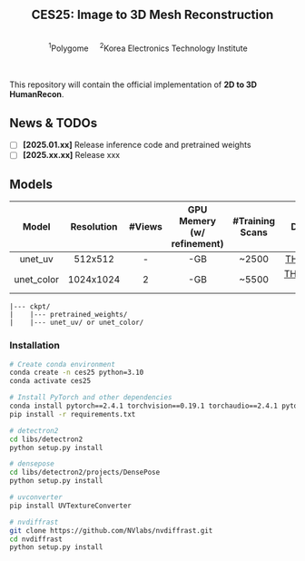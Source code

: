 <p align="center">

  <h2 align="center">CES25: Image to 3D Mesh Reconstruction </h2>
  <p align="center">
    <br>
    <sup>1</sup>Polygome &nbsp;&nbsp;&nbsp; <sup>2</sup>Korea Electronics Technology Institute   &nbsp;&nbsp;&nbsp;
    <br>
    </br>
  </p>
    </p>

<div align="left">
  <br>
  This repository will contain the official implementation of <strong>2D to 3D HumanRecon</strong>.
</div>


## News & TODOs
- [ ] **[2025.01.xx]** Release inference code and pretrained weights
- [ ] **[2025.xx.xx]** Release xxx

## Models

|Model        | Resolution|#Views    |GPU Memery<br>(w/ refinement)|#Training Scans|Datasets|
|:-----------:|:---------:|:--------:|:--------:|:--------:|:--------:|
|unet_uv      |512x512    |-         |-GB    |~2500     |[THuman2.1](https://github.com/ytrock/THuman2.0-Dataset)|
|unet_color   |1024x1024  |2         |-GB    |~5500     |[THuman2.1](https://github.com/ytrock/THuman2.0-Dataset), [2K2K](https://github.com/SangHunHan92/2K2K)|

```
|--- ckpt/
|    |--- pretrained_weights/
|    |--- unet_uv/ or unet_color/
```

### Installation
```bash
# Create conda environment
conda create -n ces25 python=3.10
conda activate ces25

# Install PyTorch and other dependencies
conda install pytorch==2.4.1 torchvision==0.19.1 torchaudio==2.4.1 pytorch-cuda=12.4 -c pytorch -c nvidia
pip install -r requirements.txt

# detectron2
cd libs/detectron2
python setup.py install

# densepose
cd libs/detectron2/projects/DensePose
python setup.py install

# uvconverter
pip install UVTextureConverter

# nvdiffrast
git clone https://github.com/NVlabs/nvdiffrast.git
cd nvdiffrast
python setup.py install


```



